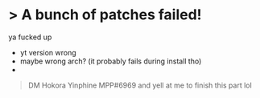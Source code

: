 # > A bunch of patches failed!

ya fucked up
- yt version wrong
- maybe wrong arch? (it probably fails during install tho)
- 

> DM Hokora Yinphine MPP#6969 and yell at me to finish this part lol